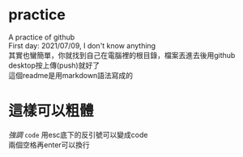 # practice
A practice of github <br/>
First day: 2021/07/09, I don't know anything <br/>
其實也蠻簡單，你就找到自己在電腦裡的根目錄，檔案丟進去後用github desktop按上傳(push)就好了 <br/>
這個readme是用markdown語法寫成的
# 這樣可以粗體
*強調*
`code`
用esc底下的反引號可以變成code  
兩個空格再enter可以換行
